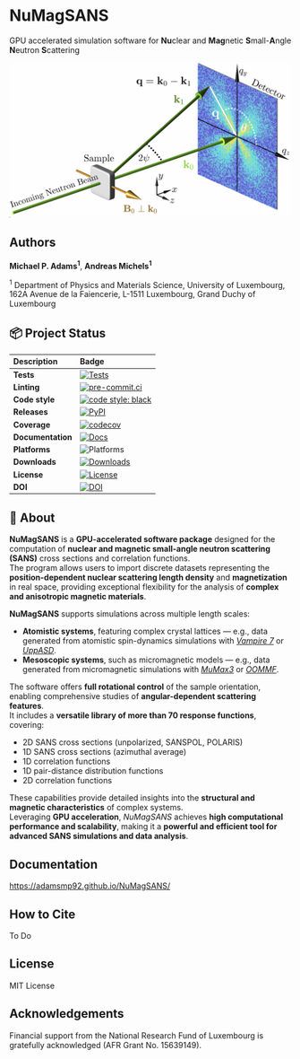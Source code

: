 # NuMagSANS
GPU accelerated simulation software for **Nu**clear and **Mag**netic **S**mall-**A**ngle **N**eutron **S**cattering

![NuMagSANS schematic](fig1.png)

## Authors
**Michael P. Adams<sup>1</sup>**, **Andreas Michels<sup>1</sup>**

<sup>1</sup> Department of Physics and Materials Science, University of Luxembourg, 162A Avenue de la Faiencerie, L-1511 Luxembourg, Grand Duchy of Luxembourg


## 📦 Project Status

| **Description** | **Badge** |
|:-----------------|:----------|
| **Tests** | [![Tests](https://img.shields.io/github/actions/workflow/status/AdamsMP92/NuMagSANS/.github/workflows/tests.yml?label=tests)](https://github.com/AdamsMP92/NuMagSANS/actions) |
| **Linting** | [![pre-commit.ci](https://results.pre-commit.ci/badge/github/YOUR_USERNAME/NuMagSANS/main.svg)](https://results.pre-commit.ci/latest/github/YOUR_USERNAME/NuMagSANS/main) |
| **Code style** | [![code style: black](https://img.shields.io/badge/code%20style-black-000000.svg)](https://github.com/psf/black) |
| **Releases** | [![PyPI](https://img.shields.io/pypi/v/numagsans.svg)](https://pypi.org/project/numagsans/) |
| **Coverage** | [![codecov](https://codecov.io/gh/YOUR_USERNAME/NuMagSANS/branch/main/graph/badge.svg)](https://codecov.io/gh/YOUR_USERNAME/NuMagSANS) |
| **Documentation** | [![Docs](https://img.shields.io/badge/docs-latest-blue.svg)](https://adamsmp92.github.io/NuMagSANS/) |
| **Platforms** | ![Platforms](https://img.shields.io/badge/platform-linux%20%7C%20macOS%20%7C%20windows-lightgrey) |
| **Downloads** | [![Downloads](https://img.shields.io/pypi/dm/numagsans.svg)](https://pypistats.org/packages/numagsans) |
| **License** | [![License](https://img.shields.io/badge/license-MIT-green.svg)](LICENSE) |
| **DOI** | [![DOI](https://zenodo.org/badge/DOI/10.5281/zenodo.xxxxxxx.svg)](https://doi.org/10.5281/zenodo.xxxxxxx) |


## 🧠 About

**NuMagSANS** is a **GPU-accelerated software package** designed for the computation of **nuclear and magnetic small-angle neutron scattering (SANS)** cross sections and correlation functions.  
The program allows users to import discrete datasets representing the **position-dependent nuclear scattering length density** and **magnetization** in real space, providing exceptional flexibility for the analysis of **complex and anisotropic magnetic materials**.

**NuMagSANS** supports simulations across multiple length scales:  
- **Atomistic systems**, featuring complex crystal lattices — e.g., data generated from atomistic spin-dynamics simulations with [*Vampire 7*](https://vampire.york.ac.uk/) or [*UppASD*](https://github.com/UppASD/UppASD.git).  
- **Mesoscopic systems**, such as micromagnetic models — e.g., data generated from micromagnetic simulations with [*MuMax3*](https://mumax.github.io/) or [*OOMMF*](https://math.nist.gov/oommf/).  

The software offers **full rotational control** of the sample orientation, enabling comprehensive studies of **angular-dependent scattering features**.  
It includes a **versatile library of more than 70 response functions**, covering:

- 2D SANS cross sections (unpolarized, SANSPOL, POLARIS)
- 1D SANS cross sections (azimuthal average)
- 1D correlation functions
- 1D pair-distance distribution functions
- 2D correlation functions

These capabilities provide detailed insights into the **structural and magnetic characteristics** of complex systems.  
Leveraging **GPU acceleration**, *NuMagSANS* achieves **high computational performance and scalability**, making it a **powerful and efficient tool for advanced SANS simulations and data analysis**.



## Documentation
https://adamsmp92.github.io/NuMagSANS/

## How to Cite
To Do

## License
MIT License

## Acknowledgements
Financial support from the National Research Fund of Luxembourg is gratefully acknowledged (AFR Grant No. 15639149).
